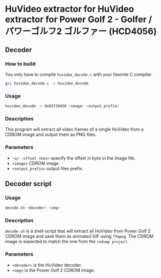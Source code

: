 # HuVideo extractor for HuVideo extractor for Power Golf 2 - Golfer / パワーゴルフ2 ゴルファー (HCD4056)

## Decoder

### How to build
You only have to compile `huvideo_decode.c` with your favorite C compiler.
```sh
gcc huvideo_decode.c -o huvideo_decode
```

### Usage
```sh
huvideo_decode -o 0x03739450 <image> <output_prefix>
```
### Description
This program will extract all video frames of a single HuVideo from a CDROM image and output them as PNG files.

### Parameters
 * `-o/--offset <hex>` specify the offset in byte in the image file.
 * `<image>` CDROM image.
 * `<output_prefix>` output files prefix.
 
## Decoder script

### Usage
```sh
decode.sh <decoder> <img>
```

### Description
`decode.sh` is a shell script that will extract all HuVideo from Power Golf 2 CDROM image and save them as animated GIF using `ffmpeg`.
The CDROM image is expected to match the one from the `redump project`.


### Parameters
 * `<decoder>` is the HuVideo decoder.
 * `<img>` is the Power Golf 2 CDROM image.
